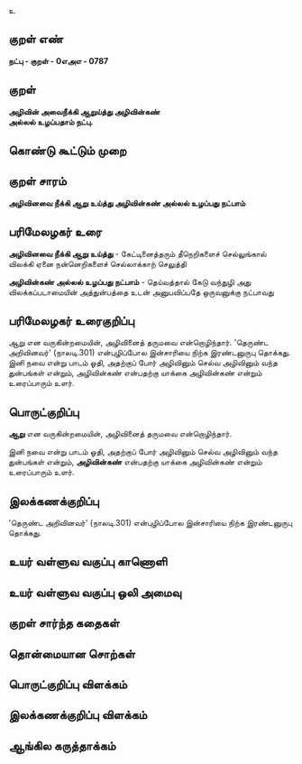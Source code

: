 உ

## குறள் எண் 

**நட்பு - குறள் - 0எஅஎ - 0787**

## குறள் 

**அழிவின் அவைநீக்கி ஆறுய்த்து அழிவின்கண்  
அல்லல் உழப்பதாம் நட்பு.**

## கொண்டு கூட்டும் முறை


## குறள் சாரம் 

**அழிவினவை நீக்கி ஆறு உய்த்து அழிவின்கண் அல்லல் உழப்பது நட்பாம்**

## பரிமேலழகர் உரை

**அழிவினவை நீக்கி ஆறு உய்த்து** - கேட்டினைத்தரும் தீநெறிகளைச் செல்லுங்கால் விலக்கி ஏனை நன்னெறிகளைச் செல்லாக்காற் செலுத்தி 

**அழிவின்கண் அல்லல் உழப்பது நட்பாம்** - தெய்வத்தால் கேடு வந்துழி அது விலக்கப்படாமையின் அத்துன்பத்தை உடன் அனுபவிப்பதே ஒருவனுக்கு நட்பாவது

## பரிமேலழகர் உரைகுறிப்பு   

ஆறு என வருகின்றமையின், அழிவினைத் தருமவை என்றொழிந்தார். 'தெருண்ட அறிவினவர்' (நாலடி.301) என்புழிப்போல இன்சாரியை நிற்க இரண்டனுருபு தொக்கது. இனி நவை என்று பாடம் ஓதி, அதற்குப் போர் அழிவினும் செல்வ அழிவினும் வந்த துன்பங்கள் என்றும், அழிவின்கண் என்பதற்கு யாக்கை அழிவின்கண் என்றும் உரைப்பாரும் உளர்.

## பொருட்குறிப்பு 

**ஆறு** என வருகின்றமையின், அழிவினைத் தருமவை என்றொழிந்தார்.  

இனி நவை என்று பாடம் ஓதி, அதற்குப் போர் அழிவினும் செல்வ அழிவினும் வந்த துன்பங்கள் என்றும், **அழிவின்கண்** என்பதற்கு யாக்கை அழிவின்கண் என்றும் உரைப்பாரும் உளர்.

## இலக்கணக்குறிப்பு  

'தெருண்ட அறிவினவர்' (நாலடி.301) என்புழிப்போல இன்சாரியை நிற்க இரண்டனுருபு தொக்கது.

## உயர் வள்ளுவ வகுப்பு காணொளி


## உயர் வள்ளுவ வகுப்பு ஒலி அமைவு 

 
## குறள் சார்ந்த கதைகள் 


## தொன்மையான சொற்கள்


## பொருட்குறிப்பு விளக்கம்


## இலக்கணக்குறிப்பு விளக்கம்


## ஆங்கில கருத்தாக்கம் 



